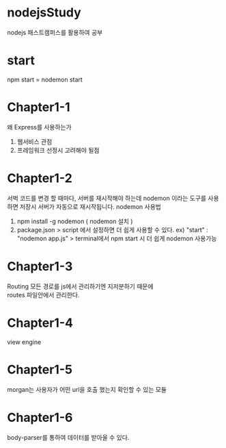 # nodejsStudy
nodejs 패스트캠퍼스를 활용하여 공부

# start
npm start = nodemon start

# Chapter1-1
왜 Express를 사용하는가
  1. 웹서비스 관점 
  2. 프레임워크 선정시 고려해야 될점 
# Chapter1-2
서벅 코드를 변경 할 때마다, 서버를 재시작해야 하는데 nodemon 이라는 도구를 사용하면 저장시 서버가 자동으로 재시작됩니다.
nodemon 사용법
  1. npm install -g nodemon ( nodemon 설치 )
  2. package.json > script 에서 설정하면 더 쉽게 사용할 수 있다.
  ex) "start" : "nodemon app.js"  >  terminal에서 npm start 시 더 쉽게 nodemon 사용가능 
# Chapter1-3
Routing 모든 경로를 js에서 관리하기엔 지저분하기 때문에  
routes 파일안에서 관리한다.
# Chapter1-4
view engine
# Chapter1-5
morgan는 사용자가 어떤 url을 호출 했는지 확인할 수 있는 모듈
# Chapter1-6
body-parser를 통하여 데이터를 받아올 수 있다.

